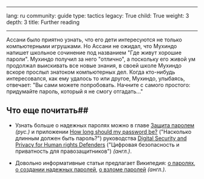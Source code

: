 

---

lang: ru
community: guide
type: tactics
legacy: True
child: True
weight: 3
depth: 3
title: Further reading

---

Ассани было приятно узнать, что его дети интересуются не только компьютерными игрушками. Но Ассани не ожидал, что Мухиндо напишет школьное сочинение под названием &quot;Где живут хорошие пароли&quot;. Мухиндо получил за него &quot;отлично&quot;, а поскольку его живой ум продолжал выискивать все новые знания, в своей школе Мухиндо вскоре прослыл знатоком компьютерных дел. Когда кто-нибудь интересовался, как ему удалось то или другое, Мухиндо, улыбаясь, отвечает: &quot;Вы сами можете попробовать. Начните с самого простого: придумайте пароль, который я не смогу отгадать...&quot; 

## Что еще почитать##

- Узнать больше о надежных паролях можно в главе [Защита паролем](https://equalit.ie/esecman/russian/chapter2_2.html) *(рус.)* и приложении [How long should my password be?](https://equalit.ie/esecman/russian/appendix_d.html) ("Насколько длинным должен быть пароль?") руководства [Digital Security and Privacy for Human rights Defenders](https://equalit.ie/esecman/russian/) ("Цифровая безопасность и приватность для правозащитников") *(англ.)*.

- Довольно информативные статьи предлагает Википедия: [о паролях](http://en.wikipedia.org/wiki/Password), [о создании надежных паролей](http://en.wikipedia.org/wiki/Password_strength), [о взломе паролей](http://en.wikipedia.org/wiki/Password_cracking) *(англ.)*.

